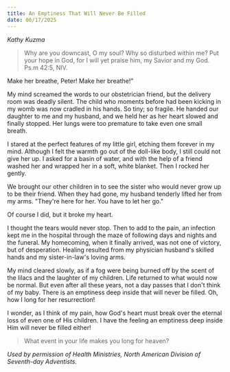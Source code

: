 ```yaml
---
title: An Emptiness That Will Never Be Filled
date: 06/17/2025
---
```


_Kathy Kuzma_

> <p></p>
> Why are you downcast, O my soul? Why so disturbed within me? Put your hope in God, for I will yet praise him, my Savior and my God. Ps.m 42:5, NIV.

Make her breathe, Peter! Make her breathe!"

My mind screamed the words to our obstetrician friend, but the delivery room was deadly silent. The child who moments before had been kicking in my womb was now cradled in his hands. So tiny; so fragile. He handed our daughter to me and my husband, and we held her as her heart slowed and finally stopped. Her lungs were too premature to take even one small breath.

I stared at the perfect features of my little girl, etching them forever in my mind. Although I felt the warmth go out of the doll-like body, I still could not give her up. I asked for a basin of water, and with the help of a friend washed her and wrapped her in a soft, white blanket. Then I rocked her gently.

We brought our other children in to see the sister who would never grow up to be their friend. When they had gone, my husband tenderly lifted her from my arms. "They're here for her. You have to let her go."

Of course I did, but it broke my heart.

I thought the tears would never stop. Then to add to the pain, an infection kept me in the hospital through the maze of following days and nights and the funeral. My homecoming, when it finally arrived, was not one of victory, but of desperation. Healing resulted from my physician husband's skilled hands and my sister-in-law's loving arms.

My mind cleared slowly, as if a fog were being burned off by the scent of the lilacs and the laughter of my children. Life returned to what would now be normal. But even after all these years, not a day passes that I don't think of my baby. There is an emptiness deep inside that will never be filled. Oh, how I long for her resurrection!

I wonder, as I think of my pain, how God's heart must break over the eternal loss of even one of His children. I have the feeling an emptiness deep inside Him will never be filled either!

> <callout></callout>
> What event in your life makes you long for heaven?

_Used by permission of Health Ministries, North American Division of Seventh-day Adventists._